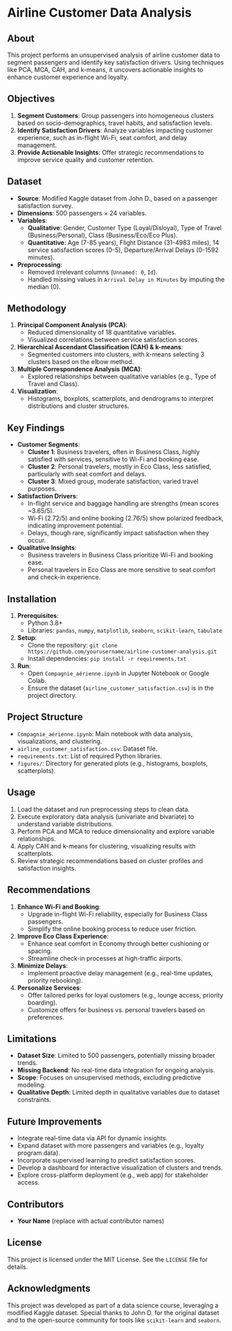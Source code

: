 # Airline Customer Data Analysis

## About
This project performs an unsupervised analysis of airline customer data to segment passengers and identify key satisfaction drivers. Using techniques like PCA, MCA, CAH, and k-means, it uncovers actionable insights to enhance customer experience and loyalty.

## Objectives
1. **Segment Customers**: Group passengers into homogeneous clusters based on socio-demographics, travel habits, and satisfaction levels.
2. **Identify Satisfaction Drivers**: Analyze variables impacting customer experience, such as in-flight Wi-Fi, seat comfort, and delay management.
3. **Provide Actionable Insights**: Offer strategic recommendations to improve service quality and customer retention.

## Dataset
- **Source**: Modified Kaggle dataset from John D., based on a passenger satisfaction survey.
- **Dimensions**: 500 passengers × 24 variables.
- **Variables**:
  - **Qualitative**: Gender, Customer Type (Loyal/Disloyal), Type of Travel (Business/Personal), Class (Business/Eco/Eco Plus).
  - **Quantitative**: Age (7-85 years), Flight Distance (31-4983 miles), 14 service satisfaction scores (0-5), Departure/Arrival Delays (0-1592 minutes).
- **Preprocessing**:
  - Removed irrelevant columns (`Unnamed: 0`, `Id`).
  - Handled missing values in `Arrival Delay in Minutes` by imputing the median (0).

## Methodology
1. **Principal Component Analysis (PCA)**:
   - Reduced dimensionality of 18 quantitative variables.
   - Visualized correlations between service satisfaction scores.
2. **Hierarchical Ascendant Classification (CAH) & k-means**:
   - Segmented customers into clusters, with k-means selecting 3 clusters based on the elbow method.
3. **Multiple Correspondence Analysis (MCA)**:
   - Explored relationships between qualitative variables (e.g., Type of Travel and Class).
4. **Visualization**:
   - Histograms, boxplots, scatterplots, and dendrograms to interpret distributions and cluster structures.

## Key Findings
- **Customer Segments**:
  - **Cluster 1**: Business travelers, often in Business Class, highly satisfied with services, sensitive to Wi-Fi and booking ease.
  - **Cluster 2**: Personal travelers, mostly in Eco Class, less satisfied, particularly with seat comfort and delays.
  - **Cluster 3**: Mixed group, moderate satisfaction, varied travel purposes.
- **Satisfaction Drivers**:
  - In-flight service and baggage handling are strengths (mean scores ~3.65/5).
  - Wi-Fi (2.72/5) and online booking (2.76/5) show polarized feedback, indicating improvement potential.
  - Delays, though rare, significantly impact satisfaction when they occur.
- **Qualitative Insights**:
  - Business travelers in Business Class prioritize Wi-Fi and booking ease.
  - Personal travelers in Eco Class are more sensitive to seat comfort and check-in experience.

## Installation
1. **Prerequisites**:
   - Python 3.8+
   - Libraries: `pandas`, `numpy`, `matplotlib`, `seaborn`, `scikit-learn`, `tabulate`
2. **Setup**:
   - Clone the repository: `git clone https://github.com/yourusername/airline-customer-analysis.git`
   - Install dependencies: `pip install -r requirements.txt`
3. **Run**:
   - Open `Compagnie_aérienne.ipynb` in Jupyter Notebook or Google Colab.
   - Ensure the dataset (`airline_customer_satisfaction.csv`) is in the project directory.

## Project Structure
- `Compagnie_aérienne.ipynb`: Main notebook with data analysis, visualizations, and clustering.
- `airline_customer_satisfaction.csv`: Dataset file.
- `requirements.txt`: List of required Python libraries.
- `figures/`: Directory for generated plots (e.g., histograms, boxplots, scatterplots).

## Usage
1. Load the dataset and run preprocessing steps to clean data.
2. Execute exploratory data analysis (univariate and bivariate) to understand variable distributions.
3. Perform PCA and MCA to reduce dimensionality and explore variable relationships.
4. Apply CAH and k-means for clustering, visualizing results with scatterplots.
5. Review strategic recommendations based on cluster profiles and satisfaction insights.

## Recommendations
1. **Enhance Wi-Fi and Booking**:
   - Upgrade in-flight Wi-Fi reliability, especially for Business Class passengers.
   - Simplify the online booking process to reduce user friction.
2. **Improve Eco Class Experience**:
   - Enhance seat comfort in Economy through better cushioning or spacing.
   - Streamline check-in processes at high-traffic airports.
3. **Minimize Delays**:
   - Implement proactive delay management (e.g., real-time updates, priority rebooking).
4. **Personalize Services**:
   - Offer tailored perks for loyal customers (e.g., lounge access, priority boarding).
   - Customize offers for business vs. personal travelers based on preferences.

## Limitations
- **Dataset Size**: Limited to 500 passengers, potentially missing broader trends.
- **Missing Backend**: No real-time data integration for ongoing analysis.
- **Scope**: Focuses on unsupervised methods, excluding predictive modeling.
- **Qualitative Depth**: Limited depth in qualitative variables due to dataset constraints.

## Future Improvements
- Integrate real-time data via API for dynamic insights.
- Expand dataset with more passengers and variables (e.g., loyalty program data).
- Incorporate supervised learning to predict satisfaction scores.
- Develop a dashboard for interactive visualization of clusters and trends.
- Explore cross-platform deployment (e.g., web app) for stakeholder access.

## Contributors
- **Your Name** (replace with actual contributor names)

## License
This project is licensed under the MIT License. See the `LICENSE` file for details.

## Acknowledgments
This project was developed as part of a data science course, leveraging a modified Kaggle dataset. Special thanks to John D. for the original dataset and to the open-source community for tools like `scikit-learn` and `seaborn`.